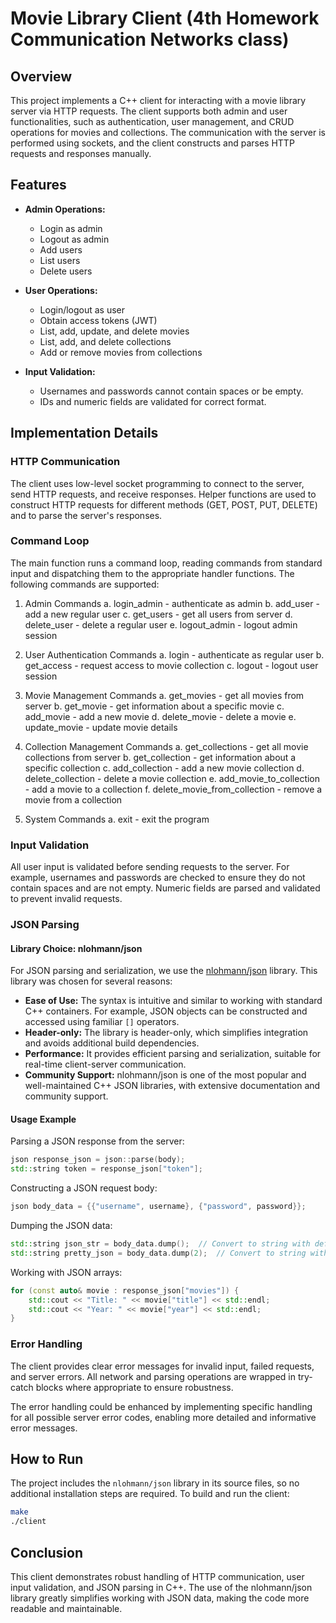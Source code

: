 # Movie Library Client (4th Homework Communication Networks class)

## Overview

This project implements a C++ client for interacting with a movie library server via HTTP requests. The client supports both admin and user functionalities, such as authentication, user management, and CRUD operations for movies and collections. The communication with the server is performed using sockets, and the client constructs and parses HTTP requests and responses manually.

## Features

- **Admin Operations:**
  - Login as admin
  - Logout as admin
  - Add users
  - List users
  - Delete users

- **User Operations:**
  - Login/logout as user
  - Obtain access tokens (JWT)
  - List, add, update, and delete movies
  - List, add, and delete collections
  - Add or remove movies from collections

- **Input Validation:**
  - Usernames and passwords cannot contain spaces or be empty.
  - IDs and numeric fields are validated for correct format.

## Implementation Details

### HTTP Communication

The client uses low-level socket programming to connect to the server, send HTTP requests, and receive responses. Helper functions are used to construct HTTP requests for different methods (GET, POST, PUT, DELETE) and to parse the server's responses.

### Command Loop

The main function runs a command loop, reading commands from standard input and dispatching them to the appropriate handler functions. The following commands are supported:

1. Admin Commands
   a. login_admin - authenticate as admin
   b. add_user - add a new regular user
   c. get_users - get all users from server
   d. delete_user - delete a regular user
   e. logout_admin - logout admin session

2. User Authentication Commands
   a. login - authenticate as regular user
   b. get_access - request access to movie collection
   c. logout - logout user session

3. Movie Management Commands
   a. get_movies - get all movies from server
   b. get_movie - get information about a specific movie
   c. add_movie - add a new movie
   d. delete_movie - delete a movie
   e. update_movie - update movie details

4. Collection Management Commands
   a. get_collections - get all movie collections from server
   b. get_collection - get information about a specific collection
   c. add_collection - add a new movie collection
   d. delete_collection - delete a movie collection
   e. add_movie_to_collection - add a movie to a collection
   f. delete_movie_from_collection - remove a movie from a collection

5. System Commands
   a. exit - exit the program

### Input Validation

All user input is validated before sending requests to the server. For example, usernames and passwords are checked to ensure they do not contain spaces and are not empty. Numeric fields are parsed and validated to prevent invalid requests.

### JSON Parsing

#### Library Choice: nlohmann/json

For JSON parsing and serialization, we use the [nlohmann/json](https://github.com/nlohmann/json) library. This library was chosen for several reasons:

- **Ease of Use:** The syntax is intuitive and similar to working with standard C++ containers. For example, JSON objects can be constructed and accessed using familiar `[]` operators.
- **Header-only:** The library is header-only, which simplifies integration and avoids additional build dependencies.
- **Performance:** It provides efficient parsing and serialization, suitable for real-time client-server communication.
- **Community Support:** nlohmann/json is one of the most popular and well-maintained C++ JSON libraries, with extensive documentation and community support.

#### Usage Example

Parsing a JSON response from the server:
```cpp
json response_json = json::parse(body);
std::string token = response_json["token"];
```

Constructing a JSON request body:
```cpp
json body_data = {{"username", username}, {"password", password}};
```

Dumping the JSON data:
```cpp
std::string json_str = body_data.dump();  // Convert to string with default formatting
std::string pretty_json = body_data.dump(2);  // Convert to string with 2-space indentation
```

Working with JSON arrays:
```cpp
for (const auto& movie : response_json["movies"]) {
    std::cout << "Title: " << movie["title"] << std::endl;
    std::cout << "Year: " << movie["year"] << std::endl;
}
```


### Error Handling

The client provides clear error messages for invalid input, failed requests, and server errors. All network and parsing operations are wrapped in try-catch blocks where appropriate to ensure robustness.

The error handling could be enhanced by implementing specific handling for all possible server error codes, enabling more detailed and informative error messages.

## How to Run

The project includes the `nlohmann/json` library in its source files, so no additional installation steps are required. To build and run the client:
```sh
make
./client
```

## Conclusion

This client demonstrates robust handling of HTTP communication, user input validation, and JSON parsing in C++. The use of the nlohmann/json library greatly simplifies working with JSON data, making the code more readable and maintainable.